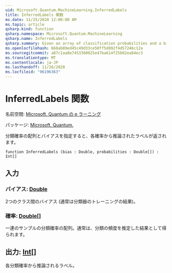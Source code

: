 ```yaml
---
uid: Microsoft.Quantum.MachineLearning.InferredLabels
title: InferredLabels 関数
ms.date: 11/25/2020 12:00:00 AM
ms.topic: article
qsharp.kind: function
qsharp.namespace: Microsoft.Quantum.MachineLearning
qsharp.name: InferredLabels
qsharp.summary: Given an array of classification probabilities and a bias, returns the label inferred from each probability.
ms.openlocfilehash: 668ab89ed45c49d33ce50ff5d892f4d57246c12a
ms.sourcegitcommit: a87c1aa8e7453360025e47ba614f25b02ea84ec3
ms.translationtype: MT
ms.contentlocale: ja-JP
ms.lasthandoff: 11/26/2020
ms.locfileid: "96196363"
---
```

# <a name="inferredlabels-function"></a>InferredLabels 関数

名前空間: [Microsoft. Quantum の e ラーニング](xref:Microsoft.Quantum.MachineLearning)

パッケージ: [Microsoft. Quantum.](https://nuget.org/packages/Microsoft.Quantum.MachineLearning)


分類確率の配列とバイアスを指定すると、各確率から推論されたラベルが返されます。

```qsharp
function InferredLabels (bias : Double, probabilities : Double[]) : Int[]
```


## <a name="input"></a>入力

### <a name="bias--double"></a>バイアス: [Double](xref:microsoft.quantum.lang-ref.double)

2つのクラス間のバイアス (通常は分類器のトレーニングの結果)。


### <a name="probabilities--double"></a>確率: [Double](xref:microsoft.quantum.lang-ref.double)[]

一連のサンプルの分類確率の配列。通常は、分類の頻度を推定した結果として得られます。



## <a name="output--int"></a>出力: [Int](xref:microsoft.quantum.lang-ref.int)[]

各分類確率から推論されるラベル。